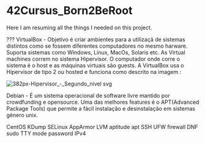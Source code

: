 # 42Cursus_Born2BeRoot

Here I am resuming all the things I needed on this project.

???
  VirtualBox - Objetivo é criar ambientes para a utilizaçã de sistemas distintos como se fossem diferentes computadores no mesmo harware. Suporta sistemas como Windows, Linux, MacOs, Solaris etc.
As Virtual machines correm no sistema Hipervisor. O computador onde corre o sistema é o host e as máquinas virtuais são guests. A VirtualBox usa o Hipervisor de tipo 2 ou hosted e funciona como descrito na imagem :

![382px-Hipervisor_-_Segundo_nivel svg](https://user-images.githubusercontent.com/56501818/152022870-dc39c6cf-2ac9-401e-b7c5-4d6c2852bea0.png)

  Debian - É um sistema operacional de software livre mantido por crowdfunding e opensource. Uma das melhores features é o APT(Advanced Package Tools) que permite a fácil instalação e desinstalação em sistemas género unix.

  CentOS
  KDump
  SELinux
  AppArmor
  LVM
  aptitude
  apt
  SSH
  UFW firewall
  DNF
  sudo
  TTY mode password
  IPv4
